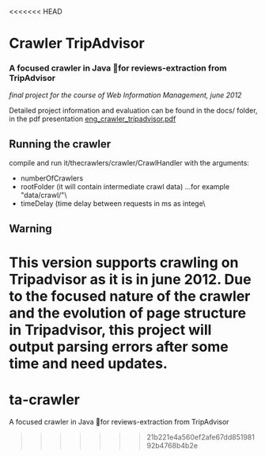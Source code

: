 <<<<<<< HEAD
# Crawler TripAdvisor #
###  A focused crawler in Java for reviews-extraction from TripAdvisor ###
*final project for the course of Web Information Management, june 2012*

Detailed project information and evaluation can be found in the docs/ folder, in the pdf presentation [eng_crawler_tripadvisor.pdf](docs/eng_crawler_tripadvisor.pdf)

## Running the crawler ##

compile and run it/thecrawlers/crawler/CrawlHandler  with the arguments:

- numberOfCrawlers
-  rootFolder (it will contain intermediate crawl data) ...for example "data/crawl/"\\
-  timeDelay (time delay between requests in ms as intege\\

## Warning ##
This version supports crawling on Tripadvisor as it is in june 2012.
Due to the focused nature of the crawler and the evolution of page structure in Tripadvisor, this project will output parsing errors after some time and need updates.
=======
ta-crawler
==========

A focused crawler in Java for reviews-extraction from TripAdvisor
>>>>>>> 21b221e4a560ef2afe67dd85198192b4768b4b2e
